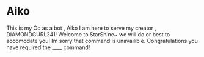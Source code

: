 # Aiko
This is my Oc as a bot , Aiko
I am here to serve my creator , DIAMONDGURL241!
Welcome to StarShine~ we will do or best to accomodate you!
Im sorry that command is unavailible.
Congratulations you have required the ____ command!
